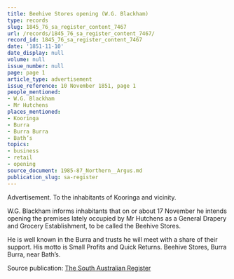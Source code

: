```yaml
---
title: Beehive Stores opening (W.G. Blackham)
type: records
slug: 1845_76_sa_register_content_7467
url: /records/1845_76_sa_register_content_7467/
record_id: 1845_76_sa_register_content_7467
date: '1851-11-10'
date_display: null
volume: null
issue_number: null
page: page 1
article_type: advertisement
issue_reference: 10 November 1851, page 1
people_mentioned:
- W.G. Blackham
- Mr Hutchens
places_mentioned:
- Kooringa
- Burra
- Burra Burra
- Bath’s
topics:
- business
- retail
- opening
source_document: 1985-87_Northern__Argus.md
publication_slug: sa-register
---
```


Advertisement.  To the inhabitants of Kooringa and vicinity.

W.G. Blackham informs inhabitants that on or about 17 November he intends opening the premises lately occupied by Mr Hutchens as a General Drapery and Grocery Establishment, to be called the Beehive Stores.

He is well known in the Burra and trusts he will meet with a share of their support.  His motto is Small Profits and Quick Returns.  Beehive Stores, Burra Burra, near Bath’s.

Source publication: [The South Australian Register](/publications/sa-register/)
